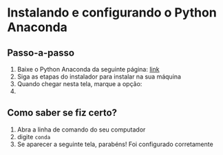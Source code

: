 # Instalando e configurando o Python Anaconda

## Passo-a-passo

1. Baixe o Python Anaconda da seguinte página: [link](https://www.anaconda.com/products/individual)
2. Siga as etapas do instalador para instalar na sua máquina
3. Quando chegar nesta tela, marque a opção:
4. 

## Como saber se fiz certo?

1. Abra a linha de comando do seu computador
2. digite `conda`
3. Se aparecer a seguinte tela, parabéns! Foi configurado corretamente